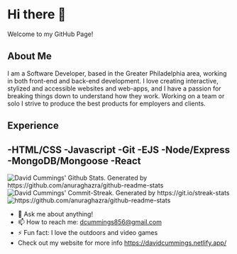 # Hi there 👋

Welcome to my GitHub Page!

## About Me

I am a Software Developer, based in the Greater Philadelphia area, working in both front-end and back-end development. I love creating interactive, stylized and accessible websites and web-apps, and I have a passion for breaking things down to understand how they work. Working on a team or solo I strive to produce the best products for employers and clients.

## Experience

-HTML/CSS
-Javascript
-Git
-EJS
-Node/Express
-MongoDB/Mongoose
-React
-------------------------------------------------------------------------------------------------------------------------------------------------------------------------------

<img align='center' src='https://github-readme-stats.vercel.app/api?username=dcummings856&show_icons=true&theme=omni&hide_border=true' alt="David Cummings' Github Stats. Generated by https://github.com/anuraghazra/github-readme-stats"/>

<img align='center' src='http://github-readme-streak-stats.herokuapp.com?user=dcummings856&theme=omni&hide_border=true' alt="David Cummings' Commit-Streak. Generated by https://git.io/streak-stats"/>

<img src='https://github-readme-stats.vercel.app/api/top-langs/?username=anuraghazra&layout=compact&theme=omni&hide_border=true' alt='https://github.com/anuraghazra/github-readme-stats'/>

- 💬 Ask me about anything!
- 📫 How to reach me: dcummings856@gmail.com
- ⚡ Fun fact: I love the outdoors and video games
- Check out my website for more info https://davidcummings.netlify.app/
